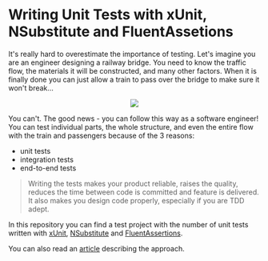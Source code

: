 # Writing Unit Tests with xUnit, NSubstitute and FluentAssetions

It's really hard to overestimate the importance of testing. Let's imagine you are an engineer designing a railway bridge. You need to know the traffic flow, the materials it will be constructed, and many other factors. When it is finally done you can just allow a train to pass over the bridge to make sure it won't break...

<p align="center">
  <img src="https://cdn.hashnode.com/res/hashnode/image/upload/v1618862474447/15RAiTaUIm.png">
</p>

You can't. The good news - you can follow this way as a software engineer! You can test individual parts, the whole structure, and even the entire flow with the train and passengers because of the 3 reasons:

- unit tests
- integration tests
- end-to-end tests

> Writing the tests makes your product reliable, raises the quality, reduces the time between code is committed and feature is delivered. It also makes you design code properly, especially if you are TDD adept.

In this repository you can find a test project with the number of unit tests written with [xUnit](https://github.com/xunit/xunit), [NSubstitute](https://github.com/nsubstitute/NSubstitute) and  [FluentAssertions](https://fluentassertions.com/).

You can also read an [article](https://hashnode.com/preview/6079aa6e767ccc06dae34fee) describing the approach.
